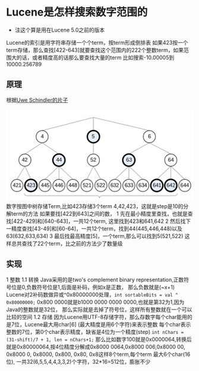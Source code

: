 # Lucene是怎样搜索数字范围的

* 注这个算是用在Lucene 5.0之前的版本

Lucene的索引是用字符串存储一个个term，按term形成倒排表
如果423按一个term存储，那么查找[422-643]就要查找这个范围内的222个整数term，如果范围大的话，或者精度高的话那么要查找大量的term
比如搜索-10.00005到10000.256789

## 原理
根据[Uwe Schindler的片子](http://www.thetaphi.de/share/Schindler-TrieRange.ppt)

![trie](trieNumber.jpg)
数字按图中树存储Term,比如423存储3个term 4,42,423，这就是step是10的分解term的方法
如果要找[422到643]之间的数，
1 先在最小精度里查找，也就是查找[422-429]和[640-643]，一共12个term, 这里找到423和641,642
2 然后找下一精度查找[43-49]和[60-64]，一共12个term，找到44(445,446,448)以及63(632,633,634)
3 最后找最高精度[5]，一个term,那么可以找到5(521,522)
这样总共查找了22个term，比之前的方法少了数量级

## 实现

1 整数 
1.1 转换 
Java采用的是two's complement binary representation,正数符号位是0,负数符号位是1,后面是补码，例如x是正数，
那么负数就是(~x+1)
Lucene对2补码数做异或^0x80000000处理，`int sortableBits = val ^ 0x80000000;`
0x800 0000就是b1000 0000 0000 0000,也就是第32为1,因为Java的整数就是32位，
那么实际就是去掉了符号位，这样所有整数就在一个可以比较的空间
1.2 存储 
因为Lucene用UTF-8存储字符，那么存数字每个char能用的是7位，Lucene最大用char[6] (最大精度是用6个字符)来表示整数
每个char表示整数的7位，第0个char表示精度，缺省是4位为一个精度(step) 
`int nChars = (31-shift)/7 + 1, len = nChars+1;`
那么比如数字100就是0x0000064,转换后就是0x80000064,按4位精度分解成0x8000 0064,0x8000 006,0x8000 00,
0x8000 0, 0x8000, 0x800, 0x80, 0x8这样8个term,每个term 最大6个char(16位), 一共32(6,5,5,4,4,3,3,2)个字符，32*16=512位，膨胀不少



